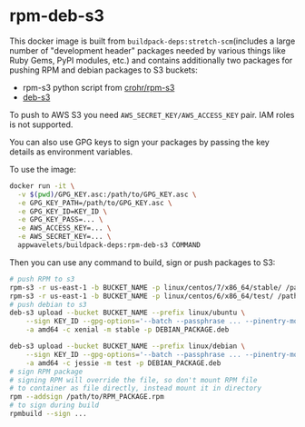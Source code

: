# rpm-deb-s3

This docker image is built from `buildpack-deps:stretch-scm`(includes a large number of "development header" packages needed by various things like Ruby Gems, PyPI modules, etc.) and contains additionally two packages for pushing RPM and debian packages to S3 buckets:

* rpm-s3 python script from [crohr/rpm-s3](https://github.com/crohr/rpm-s3)
* [deb-s3](https://github.com/krobertson/deb-s3)

To push to AWS S3 you need `AWS_SECRET_KEY/AWS_ACCESS_KEY` pair. IAM roles is not supported.

You can also use GPG keys to sign your packages by passing the key details as environment variables.

To use the image:
```bash
docker run -it \
  -v $(pwd)/GPG_KEY.asc:/path/to/GPG_KEY.asc \
  -e GPG_KEY_PATH=/path/to/GPG_KEY.asc \
  -e GPG_KEY_ID=KEY_ID \
  -e GPG_KEY_PASS=... \
  -e AWS_ACCESS_KEY=... \
  -e AWS_SECRET_KEY=... \
  appwavelets/buildpack-deps:rpm-deb-s3 COMMAND
```

Then you can use any command to build, sign or push packages to S3:

```bash
# push RPM to s3
rpm-s3 -r us-east-1 -b BUCKET_NAME -p linux/centos/7/x86_64/stable/ /path/to/RPM_PACKAGE.rpm
rpm-s3 -r us-east-1 -b BUCKET_NAME -p linux/centos/6/x86_64/test/ /path/to/RPM_PACKAGE.rpm
# push debian to s3
deb-s3 upload --bucket BUCKET_NAME --prefix linux/ubuntu \
    --sign KEY_ID --gpg-options='--batch --passphrase ... --pinentry-mode loopback' \
    -a amd64 -c xenial -m stable -p DEBIAN_PACKAGE.deb

deb-s3 upload --bucket BUCKET_NAME --prefix linux/debian \
    --sign KEY_ID --gpg-options='--batch --passphrase ... --pinentry-mode loopback' \
    -a amd64 -c jessie -m test -p DEBIAN_PACKAGE.deb
# sign RPM package
# signing RPM will override the file, so don't mount RPM file
# to container as file directly, instead mount it in directory
rpm --addsign /path/to/RPM_PACKAGE.rpm
# to sign during build
rpmbuild --sign ...
```
